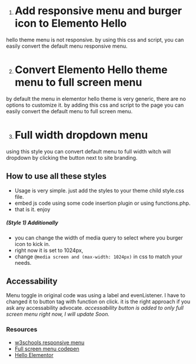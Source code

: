1. # Add responsive menu and burger icon to Elemento Hello

hello theme menu is not responsive.
by using this css and script, you can easily convert the default menu responsive menu.


2. # Convert Elemento Hello theme menu to full screen menu

by default the menu in elementor hello theme is very generic, there are no options to customize it.
by adding this css and script to the page you can easily convert the default menu to full screen menu.

3. # Full width dropdown menu

using this style you can convert default menu to full width witch will dropdown by clicking the button next to site branding.

## How to use all these styles
- Usage is very simple. just add the styles to your theme child style.css file.
- embed js code using some code insertion plugin or using functions.php.
- that is it. enjoy

##### (Style 1) Additionally
- you can change the width of media query to select where you burger icon to kick in.
- right now it is set to 1024px,
- change `@media screen and (max-width: 1024px)` in css to match your needs.


## Accessability
Menu toggle in original code was using a label and evenListener. I have to changed it to button tag with function on click. it is the right approach if you ask any accessability advocate. _accessability button is added to only full screen menu right now, I will update Soon._

### Resources
- [w3schools responsive menu](https://www.w3schools.com/howto/tryit.asp?filename=tryhow_js_topnav)
- [Full screen menu codepen](https://codepen.io/danhearn/pen/XprGrJ)
- [Hello Elementor](https://wordpress.org/themes/hello-elementor/)